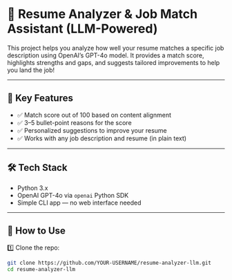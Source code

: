 # 🤖 Resume Analyzer & Job Match Assistant (LLM-Powered)

This project helps you analyze how well your resume matches a specific job description using OpenAI’s GPT-4o model. It provides a match score, highlights strengths and gaps, and suggests tailored improvements to help you land the job!

---

## 🎯 Key Features

- ✅ Match score out of 100 based on content alignment
- ✅ 3–5 bullet-point reasons for the score
- ✅ Personalized suggestions to improve your resume
- ✅ Works with any job description and resume (in plain text)

---

## 🛠 Tech Stack

- Python 3.x
- OpenAI GPT-4o via `openai` Python SDK
- Simple CLI app — no web interface needed

---

## 🚀 How to Use

1️⃣ Clone the repo:

```bash
git clone https://github.com/YOUR-USERNAME/resume-analyzer-llm.git
cd resume-analyzer-llm
